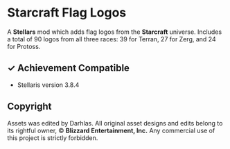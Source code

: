 # Starcraft Flag Logos

A **Stellars** mod which adds flag logos from the **Starcraft** universe.
Includes a total of 90 logos from all three races: 39 for Terran, 27 for Zerg, and 24 for Protoss.

## ✓ Achievement Compatible
- Stellaris version 3.8.4

## Copyright
Assets was edited by Darhlas.
All original asset designs and edits belong to its rightful owner, © **Blizzard Entertainment, Inc.**
Any commercial use of this project is strictly forbidden.
